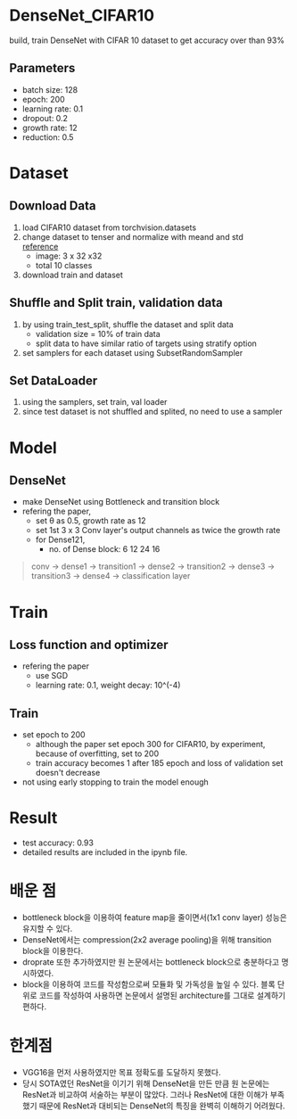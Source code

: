 # DenseNet_CIFAR10
build, train DenseNet with CIFAR 10 dataset to get accuracy over than 93%

## Parameters
- batch size: 128
- epoch: 200
- learning rate: 0.1
- dropout: 0.2
- growth rate: 12
- reduction: 0.5

# Dataset

## Download Data
1. load CIFAR10 dataset from torchvision.datasets
2. change dataset to tenser and normalize with meand and std  
[reference](https://pytorch.org/tutorials/beginner/blitz/cifar10_tutorial.html)
    - image: 3 x 32 x32
    - total 10 classes
3. download train and dataset

## Shuffle and Split train, validation data
1. by using train_test_split, shuffle the dataset and split data
    - validation size = 10% of train data
    - split data to have similar ratio of targets using stratify option  
2. set samplers for each dataset using SubsetRandomSampler 

## Set DataLoader
1. using the samplers, set train, val loader
2. since test dataset is not shuffled and splited, no need to use a sampler

# Model
## DenseNet
- make DenseNet using Bottleneck and transition block
- refering the paper, 
    - set θ as 0.5, growth rate as 12
    - set 1st 3 x 3 Conv layer's output channels as twice the growth rate
    - for Dense121, 
        - no. of Dense block: 6 12 24 16 

> conv → dense1 → transition1 → dense2 → transition2 → dense3 → transition3 → dense4 → classification layer

# Train
## Loss function and optimizer
- refering the paper
    - use SGD
    - learning rate: 0.1, weight decay: 10^(-4)

## Train
- set epoch to 200
    - although the paper set epoch 300 for CIFAR10, by experiment, because of overfitting, set to 200 
    - train accuracy becomes 1 after 185 epoch and loss of validation set doesn't decrease
- not using early stopping to train the model enough

# Result
- test accuracy: 0.93
- detailed results are included in the ipynb file.

# 배운 점
- bottleneck block을 이용하여 feature map을 줄이면서(1x1 conv layer) 성능은 유지할 수 있다.
- DenseNet에서는 compression(2x2 average pooling)을 위해 transition block을 이용한다.
- droprate 또한 추가하였지만 원 논문에서는 bottleneck block으로 충분하다고 명시하였다.
- block을 이용하여 코드를 작성함으로써 모듈화 및 가독성을 높일 수 있다. 블록 단위로 코드를 작성하여 사용하면 논문에서 설명된 architecture를 그대로 설계하기 편하다.

# 한계점
- VGG16을 먼저 사용하였지만 목표 정확도를 도달하지 못했다.
- 당시 SOTA였던 ResNet을 이기기 위해 DenseNet을 만든 만큼 원 논문에는 ResNet과 비교하여 서술하는 부분이 많았다. 그러나 ResNet에 대한 이해가 부족했기 때문에 ResNet과 대비되는 DenseNet의 특징을 완벽히 이해하기 어려웠다.

